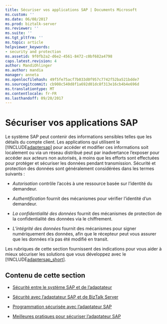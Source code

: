 ```yaml
---
title: Sécuriser vos applications SAP | Documents Microsoft
ms.custom: ''
ms.date: 06/08/2017
ms.prod: biztalk-server
ms.reviewer: ''
ms.suite: ''
ms.tgt_pltfrm: ''
ms.topic: article
helpviewer_keywords:
- security and protection
ms.assetid: 9f0fb2a2-d6e2-4561-8472-c0bf682a4798
caps.latest.revision: 4
author: MandiOhlinger
ms.author: mandia
manager: anneta
ms.openlocfilehash: 49f5fe75acf7b033d0f957c7742f52ba521bdde7
ms.sourcegitcommit: cb908c540d8f1a692d01dc8f313e16cb4b4e696d
ms.translationtype: MT
ms.contentlocale: fr-FR
ms.lasthandoff: 09/20/2017
---
```

# <a name="secure-your-sap-applications"></a>Sécuriser vos applications SAP
Le système SAP peut contenir des informations sensibles telles que les détails du compte client. Les applications qui utilisent le [!INCLUDE[adaptersap](../../includes/adaptersap-md.md)] pour accéder et modifier ces informations soit localement ou via un réseau distribué peut par inadvertance l’exposer pour accéder aux acteurs non autorisés, à moins que les efforts sont effectuées pour protéger et sécuriser les données pendant transmission. Sécurité et protection des données sont généralement considérées dans les termes suivants :  
  
-   *Autorisation* contrôle l’accès à une ressource basée sur l’identité du demandeur.  
  
-   *Authentification* fournit des mécanismes pour vérifier l’identité d’un demandeur.  
  
-   *La confidentialité des données* fournit des mécanismes de protection de la confidentialité des données via le chiffrement.  
  
-   *L’intégrité des données* fournit des mécanismes pour signer numériquement des données, afin que le récepteur peut vous assurer que les données n’a pas été modifié en transit.  
  
 Les rubriques de cette section fournissent des indications pour vous aider à mieux sécuriser les solutions que vous développez avec le [!INCLUDE[adaptersap_short](../../includes/adaptersap-short-md.md)].  
  
## <a name="in-this-section"></a>Contenu de cette section  
  
-   [Sécurité entre le système SAP et de l’adaptateur](../../adapters-and-accelerators/adapter-sap/security-between-the-sap-system-and-the-adapter.md)
  
-   [Sécurité avec l’adaptateur SAP et de BizTalk Server](../../adapters-and-accelerators/adapter-sap/security-with-the-sap-adapter-and-biztalk-server.md)
  
-   [Programmation sécurisée avec l’adaptateur SAP](../../adapters-and-accelerators/adapter-sap/secure-programming-with-the-sap-adapter.md)
  
-   [Meilleures pratiques pour sécuriser l’adaptateur SAP](../../adapters-and-accelerators/adapter-sap/best-practices-to-secure-the-sap-adapter.md)
